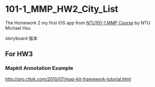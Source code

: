 101-1_MMP_HW2_City_List
=======================
The Homework 2 my first iOS app from [NTU101-1 MMP Course](http://ntumpp.sodas.tw/)
by NTU Michael Hsu

storyboard 版本

## For HW3
### Mapkit Annotation Example
http://pro.ctlok.com/2010/07/map-kit-framework-tutorial.html